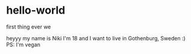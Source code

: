 # hello-world
first thing ever we

heyyy my name is Niki I'm 18 and I want to live in Gothenburg, Sweden :)
PS: I'm vegan
